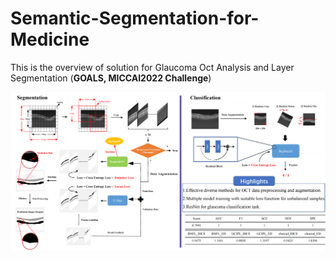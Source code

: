 # Semantic-Segmentation-for-Medicine
This is the overview of solution for Glaucoma Oct Analysis and Layer Segmentation (**GOALS, MICCAI2022 Challenge**)

![img](imgs/overview.png)
